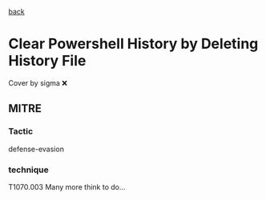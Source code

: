 [back](../index.md)
# Clear Powershell History by Deleting History File
Cover by sigma :x: 
## MITRE
### Tactic
defense-evasion
### technique
T1070.003
Many more think to do...